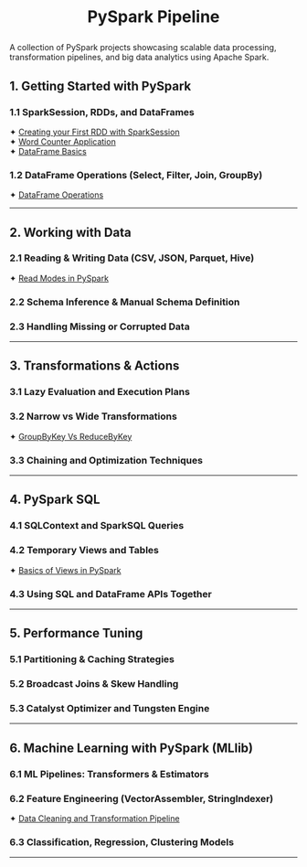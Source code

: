# <p align="center"> PySpark Pipeline </p>
A collection of PySpark projects showcasing scalable data processing, transformation pipelines, and big data analytics 
using Apache Spark.

## 1. Getting Started with PySpark
### 1.1 SparkSession, RDDs, and DataFrames
✦ [Creating your First RDD with SparkSession](Python%20Scripts/Creating%20Your%20First%20RDD%20with%20SparkSession.ipynb)<br />
✦ [Word Counter Application](Python%20Scripts/Word%20Counter%20Application.ipynb)<br />
✦ [DataFrame Basics](Python%20Scripts/DataFrame%20Basics.ipynb)<br />

### 1.2 DataFrame Operations (Select, Filter, Join, GroupBy)
✦ [DataFrame Operations](Python%20Scripts/DataFrame%20Operations.ipynb)<br />

---

## 2. Working with Data
### 2.1 Reading & Writing Data (CSV, JSON, Parquet, Hive)
✦ [Read Modes in PySpark](Python%20Scripts/Read%20Modes%20in%20PySpark.ipynb)<br />

### 2.2 Schema Inference & Manual Schema Definition
### 2.3 Handling Missing or Corrupted Data

---

## 3. Transformations & Actions
### 3.1 Lazy Evaluation and Execution Plans
### 3.2 Narrow vs Wide Transformations
✦ [GroupByKey Vs ReduceByKey](Python%20Scripts/GroupByKey%20Vs%20ReduceByKey.ipynb)<br />

### 3.3 Chaining and Optimization Techniques

---

## 4. PySpark SQL
### 4.1 SQLContext and SparkSQL Queries
### 4.2 Temporary Views and Tables
✦ [Basics of Views in PySpark](Python%20Scripts/Basics%20of%20Views%20in%20PySpark.ipynb)<br />

### 4.3 Using SQL and DataFrame APIs Together

---
## 5. Performance Tuning
### 5.1 Partitioning & Caching Strategies
### 5.2 Broadcast Joins & Skew Handling
### 5.3 Catalyst Optimizer and Tungsten Engine

---

## 6. Machine Learning with PySpark (MLlib)
### 6.1 ML Pipelines: Transformers & Estimators
### 6.2 Feature Engineering (VectorAssembler, StringIndexer)
✦ [Data Cleaning and Transformation Pipeline](Python%20Scripts/Data%20Cleaning%20and%20Transformation%20Pipeline.ipynb)<br />

### 6.3 Classification, Regression, Clustering Models

---
